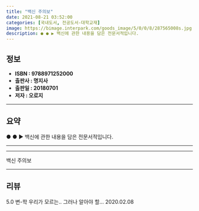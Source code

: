 ```yaml
---
title: "백신 주의보"
date: 2021-08-21 03:52:00
categories: [국내도서, 전공도서-대학교재]
image: https://bimage.interpark.com/goods_image/5/0/0/8/287565008s.jpg
description: ● ● ▶ 백신에 관한 내용을 담은 전문서적입니다.
---
```


## **정보**

- **ISBN : 9788971252000**
- **출판사 : 명지사**
- **출판일 : 20180701**
- **저자 : 오로지**

------



## **요약**

●  ●  ▶ 백신에 관한 내용을 담은 전문서적입니다.

------



------


백신 주의보 

------


## **리뷰** 

5.0 변-학 우리가 모르는.. 그러나 알아야 할... 2020.02.08 <br/>
